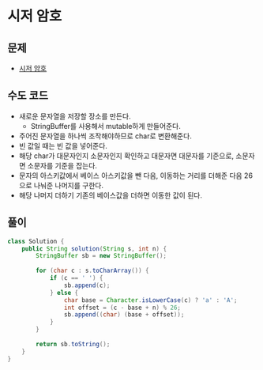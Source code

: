 # 시저 암호
## 문제
- [시저 암호](https://school.programmers.co.kr/learn/courses/30/lessons/12926)

## 수도 코드
- 새로운 문자열을 저장할 장소를 만든다.
	- StringBuffer를 사용해서 mutable하게 만들어준다.
- 주어진 문자열을 하나씩 조작해야하므로 char로 변환해준다.
- 빈 값일 때는 빈 값을 넣어준다.
- 해당 char가 대문자인지 소문자인지 확인하고 대문자면 대문자를 기준으로, 소문자면 소문자를 기준을 잡는다.
- 문자의 아스키값에서 베이스 아스키값을 뺀 다음, 이동하는 거리를 더해준 다음 26으로 나눠준 나머지를 구한다.
- 해당 나머지 더하기 기존의 베이스값을 더하면 이동한 값이 된다.

## 풀이
```java
class Solution {
    public String solution(String s, int n) {
        StringBuffer sb = new StringBuffer();
        
        for (char c : s.toCharArray()) {
            if (c == ' ') {
                sb.append(c);
            } else {
                char base = Character.isLowerCase(c) ? 'a' : 'A';
                int offset = (c - base + n) % 26;
                sb.append((char) (base + offset));
            }
        }
        
        return sb.toString();
    }
}
```
